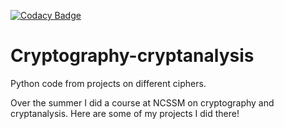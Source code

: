 [![Codacy Badge](https://api.codacy.com/project/badge/Grade/55dddb76c44a42f79954c78e1b494d93)](https://www.codacy.com/app/maxm215/Cryptography-cryptanalysis?utm_source=github.com&amp;utm_medium=referral&amp;utm_content=mbmartine/Cryptography-cryptanalysis&amp;utm_campaign=Badge_Grade)

# Cryptography-cryptanalysis

Python code from projects on different ciphers.

Over the summer I did a course at NCSSM on cryptography and cryptanalysis. Here are some of my projects I did there!
